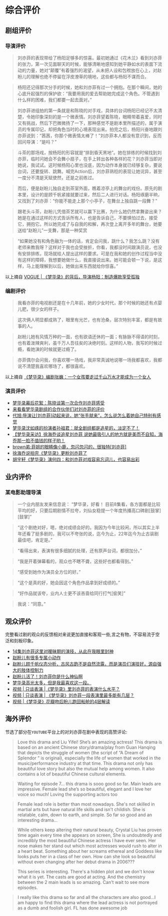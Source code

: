 # 综合评价

## 剧组评价

### 导演评价


> 刘亦菲的表现带给了杨阳足够多的惊喜。最初她通过《花木兰》看到刘亦菲的张力，第一次见面聊天的时候，能够清晰地感知到她平静如水的表面下流动的力量，她对“颠覆”有着强烈的渴望，从未把人设和包袱放在心上，对赵盼儿的理解也绝不停留在浮皮潦草的境地，这些都与杨阳不谋而合。

> 杨阳还记得那次分手的时候，她和刘亦菲有过一个拥抱。在那个瞬间，她的心底升起强烈的保护欲：“我要用我的爱去帮助她完成这个角色。不管遇到什么样的困难，我们都要一起去面对。”

> 刘亦菲进组拍的第一条就是和陈晓的对手戏，具体的台词杨阳已经记不太清楚，令她印象深刻的是一个微表情。刘亦菲望着陈晓，眼睛带着喜爱，同时又有挑战，然后下巴微微扬了一下，那种感觉不是剧本里所描述的，属于演员的专属印记，却把角色当时的心境表现出来。拍完之后，杨阳兴奋地跟刘亦菲说到：“茜茜，你那个微表情太棒了！”刘亦菲本人都没有意识到，反而回问导演：“是吗？”

> 斗茶的那场戏，按杨阳的形容就是“排到昏天黑地”。她在排练的时候找到刘亦菲，临时问她会不会舞小扇子，在手上转出各种各样的花？刘亦菲当即对她说，我试试。这时候杨阳心里也没底，因为动作本身就已经够复杂，要说台词，还要旋转、跳舞。喊完Action后，刘亦菲熟稔的表现让她诧异，甚至一度分不清是天赋使然，还是之前练过。

> 而后，便是赵盼儿独自走到茶室外面，瞧着凉亭上的舞台的戏份。原先的剧本里，设计的是顾千帆紧接就要过来，然后二人进行对话。杨阳琢磨半晌，又找到了刘亦菲：“你能不能走上那个小亭子，在舞台上独自跳一段舞？”

> 跟老头斗茶，赵盼儿凭借茶艺就可以赢下比赛，为什么她仍然拿舞姿出来？她是在通过这样的方式告诉所有人，也是告诉自己，不要惧怕过去，接受它，拥抱它。所以她完成了与自我的和解，再次登上离开多年的舞台，她要送给“赵盼儿”一支舞，那是一种奖赏

> “如果她没有和角色融为一体的话，肯定会问我，跳什么？我怎么跳？没有老师来教我呀？这样对于我也会受挫折，你看，我都没时间跟演员说，也没有安排排练，现场就给人提出这样的要求。可是在我和她的创作过程当中没有这样的障碍，我想要她做什么，我直接说出来。她可能会顿一下说，是这样，马上能理解到以后，她做出来东西就给你惊喜。”

以上摘自 [VOGUE | 《梦华录》的背后，导演杨阳：制造爆款享受孤独](https://mp.weixin.qq.com/s/ibYCabQMCujgIzczoTcupw)


### 编剧评价

> 我看亦菲的电视剧还是在十几年前，她的少女时代，那个时候的她还有点婴儿肥，很少女的样子。

> 这次俩人明显都成熟了，眼里有光芒，也有沧桑，层次特别丰富，都是有故事的人。

> 赵盼儿她有风情万种的一面，也有欲语还休的一面；有脉脉不得语的时刻，也有着泼辣爽利，虽千万人吾往矣的决绝时刻。这样的人物，我写的时候过瘾，看她演的时候就更过瘾了。

> 亦菲偶尔会问我，你喜欢哪一场戏，我非常真诚地说哪一场我都喜欢，我都说不清楚我喜欢哪场了，都很喜欢。

以上摘自 [《梦华录》编剧张巍：一个女孩要走过千山万水才能成为一个女人](https://cn.ceibs.edu/emba/student-view/21585)



### 演员评价

* [梦华录幕后花絮：陈晓谈第一次合作刘亦菲感受](https://www.bilibili.com/video/BV1tT41157Ak/?spm_id_from=333.788.recommend_more_video.1&vd_source=087d424162639011a33e46dbbd019cfd)
* [来看看梦华录剧组的合作伙伴们对刘亦菲的评价](https://www.bilibili.com/video/BV14g411C7B8/?spm_id_from=333.337.search-card.all.click&vd_source=087d424162639011a33e46dbbd019cfd)
* [代旭:导演让[刘亦菲]动起来说，她“张手就来”，怎么说怎么着她自己特别有感觉](https://www.bilibili.com/video/BV1KB4y1B7vG/?spm_id_from=333.788.recommend_more_video.14&vd_source=087d424162639011a33e46dbbd019cfd)
* [梦华录沈如琢的扮演者孙祖君：就全剧组都是追星的，淡定不了！](https://www.bilibili.com/video/BV1xa411x7kF/?spm_id_from=333.788.recommend_more_video.23&vd_source=087d424162639011a33e46dbbd019cfd)
* [【梦华录采访】徐海乔谈追星刘亦菲 说她最吸引人的地方就是美而不自知，海乔那一脸不值钱的样子哟！](https://www.bilibili.com/video/BV1TN4y1G7th/?spm_id_from=333.788.recommend_more_video.1&vd_source=087d424162639011a33e46dbbd019cfd)
* [brown弟:菲姐的眼睛像小鹿，忽闪忽闪的，很独特[刘亦菲]](https://www.bilibili.com/video/BV1CS4y177oL/?spm_id_from=333.788.recommend_more_video.-1&vd_source=087d424162639011a33e46dbbd019cfd)
* [徐海乔说拍完《梦华录》更粉刘亦菲了](https://www.bilibili.com/video/BV1gL4y1w7yD/?spm_id_from=333.788.recommend_more_video.17&vd_source=087d424162639011a33e46dbbd019cfd)
* [胡宇轩《梦华录》演何四：和刘亦菲对戏容易忘词儿，也容易出彩](https://m.bjnews.com.cn/detail/1655367764168021.html)


## 业内评价

### 某电影助理导演

> 一个业内朋友发来信息说：
> “梦华录，好看！ 目前8集看，各方面都是比较平均的好，只要后期剧情不拉夸，刘仙女稳提一个年度热播高口碑剧[鼓掌][鼓掌]”

> “这个剧绝对好，嗯，绝对成绩会好的。我因为今年比较闲，所以其实上半年还看了挺多剧的，我可以不夸张的说，迄今为止，22年迄今为止古装剧最佳吧，肯定是。”

> “看得出来，表演有很多细腻的处理，还有原声台词，都很加分。”

> “我是开着弹幕看的，观众也不瞎不聋，这些好也都看得到。”

> “感受到她作为演员全方位的好。”

> “这个是真的好，她会因这个角色作品拿到好成绩的。”

> “好作品就该夸，业内人士更不该吝啬给同行打气[偷笑]”

> 我说：“同意。”


## 观众评价

完整看过剧的观众的反馈相对来说更加直接和客观一些,言之有物，不容易流于空泛和刻板印象。

* [14集刘亦菲这里对暧昧期的演技，从此在我眼里封神 ](https://www.douban.com/group/topic/268248681/?_i=4958469Rn8heGv)
* [赵盼儿有很多专属小动作 ](https://www.douban.com/group/topic/268622747/?_i=4958101Rn8heGv)
* [赵盼儿顾千帆仪态分析，古风古韵不是自然流露，而是演员们演技好，源自强大的肢体控制力 ](https://www.douban.com/group/topic/269438382/?_i=4957853Rn8heGv,4958039Rn8heGv)
* [赵盼儿活了！刘亦菲你是什么神仙啊](https://movie.douban.com/review/14434105/)
* [梦华录高光太多，但是我最喜欢这一段。 ](https://www.douban.com/group/topic/275082973/?_i=64957047359f7e0,4959361QjT7x08&dt_platform=wechat_friends&dt_dapp=1)
* [视频 | 只谈表演 |《梦华录》里刘亦菲的表演什么水平？](https://www.bilibili.com/video/BV1Gg411X7gC/?spm_id_from=333.999.0.0)
* [视频 | 只谈表演 | 《梦华录》刘亦菲一段表演里最多能有几层？](https://www.bilibili.com/video/BV1vU4y1Q76w/?spm_id_from=333.999.0.0)
* [视频 |《梦华录》花瓣吻后盼儿跑回船舱的4层解读](https://www.bilibili.com/video/BV1ht4y1h7gn/?spm_id_from=333.788&vd_source=087d424162639011a33e46dbbd019cfd)



## 海外评价

节选了部分在`YOUTUBE`平台上的对刘亦菲在剧中表现的高赞评论:

> Love this drama and Liu Yifei! She’s an amazing actress! This drama is based on an ancient Chinese story/drama/play from Guan Hanqing that depicts the struggle of women (the script of “A Dream of Splendor “ is original), especially the life of women that worked in the music/performance industry at that time. This drama not only has beautiful love story but also the mutual help among women. It also contains a lot of beautiful Chinese cultural elements.


> Waiting for episode 7… this drama is sooo good so far. Main leads are impressive. Female lead she’s so beautiful, elegant and I love her voice so much! Loving the supporting actors too

> Female lead role is better than most nowadays. She's not skilled in martial arts but have natural life skills and isn't childish. She is relatable, calm, down to earth, and simple. So far so good and an interesting drama...

> While others keep altering their natural beauty, Crystal Liu has proven time again every time she appears on screen, She is undoubtedly and incredibly the most beautiful Chinese actress I have ever seen. Her nose makes her stand out which most actresses would rush to alter in a heart beat. Something about her screams ethereal and Goddess like looks puts her in a class of her own. How can she look so beautiful without even changing after her debut drama in 2006???

> This series is interesting. There's a hidden plot and we don't know what it is yet. The casts are good at acting. And the chemistry between the 2 main leads is so amazing. Can't wait to see more episodes.

> I really like this drama so far and all the characters are also good...I am happy to find this drama where the lead actress is not portrayed as a dumb and foolish girl. FL has done awesome job
